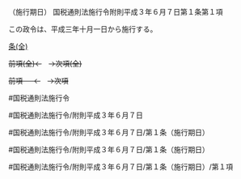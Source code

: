 （施行期日）
国税通則法施行令附則平成３年６月７日第１条第１項

この政令は、平成三年十月一日から施行する。

[条(全)](国税通則法施行＿令附則平成３年６月７日第１条_.md)

~~前項(全)←~~　~~→次項(全)~~

~~前項 　 ←~~　~~→次項~~



#国税通則法施行令

#国税通則法施行令/附則平成３年６月７日

#国税通則法施行令/附則平成３年６月７日/第１条（施行期日）

#国税通則法施行令/附則平成３年６月７日/第１条（施行期日）

#国税通則法施行令/附則平成３年６月７日/第１条（施行期日）/第１項

